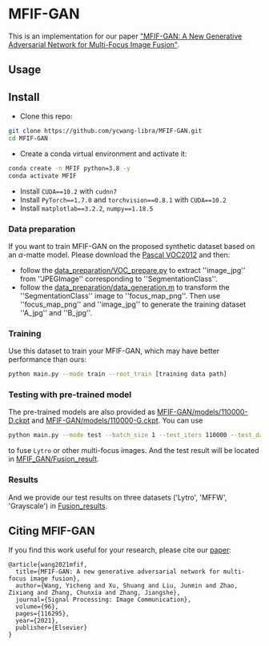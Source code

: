 # MFIF-GAN
This is an implementation for our paper ["MFIF-GAN: A New Generative Adversarial Network for Multi-Focus Image Fusion"](https://www.sciencedirect.com/science/article/abs/pii/S0923596521001260).

## Usage
## Install
- Clone this repo:
```bash
git clone https://github.com/ycwang-libra/MFIF-GAN.git
cd MFIF-GAN
```
- Create a conda virtual environment and activate it:
```bash
conda create -n MFIF python=3.8 -y
conda activate MFIF
```
- Install `CUDA==10.2` with `cudnn7`
- Install `PyTorch==1.7.0` and `torchvision==0.8.1` with `CUDA==10.2`
- Install `matplotlab==3.2.2`, `numpy==1.18.5`

### Data preparation
If you want to train MFIF-GAN on the proposed synthetic dataset based on an $\alpha$-matte model. Please download the [Pascal VOC2012](https://pjreddie.com/projects/pascal-voc-dataset-mirror/) and then:

* follow the [data_preparation/VOC_prepare.py](data_preparation/VOC_prepare.py) to extract ''image_jpg'' from ''JPEGImage'' corresponding to ''SegmentationClass''.
* follow the [data_preparation/data_generation.m](data_preparation/data_generation.m) to transform the ''SegmentationClass'' image to ''focus_map_png''. Then use ''focus_map_png'' and ''image_jpg'' to generate the training dataset ''A_jpg'' and ''B_jpg''.
  
### Training
Use this dataset to train your MFIF-GAN, which may have better performance than ours:
```bash
python main.py --mode train --root_train [training data path]
```

### Testing with pre-trained model
The pre-trained models are also provided as [MFIF-GAN/models/110000-D.ckpt](MFIF_GAN/models/110000-D.ckpt) and [MFIF-GAN/models/110000-G.ckpt](MFIF_GAN/models/110000-G.ckpt). You can use
```bash
python main.py --mode test --batch_size 1 --test_iters 110000 --test_dataset Lytro --root_test [test data path]
```
to fuse ```Lytro``` or other multi-focus images. And the test result will be located in [MFIF_GAN/Fusion_result](MFIF_GAN/Fusion_result).
### Results
And we provide our test results on three datasets ('Lytro', 'MFFW', 'Grayscale') in [Fusion_results](Fusion_results).

## Citing MFIF-GAN
If you find this work useful for your research, please cite our [paper](https://www.sciencedirect.com/science/article/abs/pii/S0923596521001260):
```
@article{wang2021mfif,
  title={MFIF-GAN: A new generative adversarial network for multi-focus image fusion},
  author={Wang, Yicheng and Xu, Shuang and Liu, Junmin and Zhao, Zixiang and Zhang, Chunxia and Zhang, Jiangshe},
  journal={Signal Processing: Image Communication},
  volume={96},
  pages={116295},
  year={2021},
  publisher={Elsevier}
}
```
